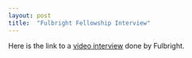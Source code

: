 ```yaml
---
layout: post
title:  "Fulbright Fellowship Interview"
---
```


Here is the link to a [video interview](http://vimeo.com/12495668) done by Fulbright.
